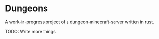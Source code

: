 # Dungeons

A work-in-progress project of a dungeon-minecraft-server written in rust.

TODO: Write more things
